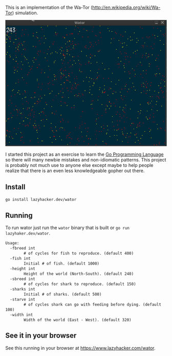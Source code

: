 This is an implementation of the Wa-Tor (http://en.wikipedia.org/wiki/Wa-Tor)
simulation.

![wator.gif](wator.gif)

I started this project as an exercise to learn the [Go Programming
Language](http://golang.org) so there will many newbie mistakes and
non-idiomatic patterns. This project is probably not much use to anyone else
except maybe to help people realize that there is an even less knowledgeable
gopher out there.

Install
-------

`go install lazyhacker.dev/wator`

Running
-------

To run wator just run the `wator` binary that is built or `go run
lazyhaker.dev/wator`.

```
Usage:
  -fbreed int
    	# of cycles for fish to reproduce. (default 400)
  -fish int
    	Initial # of fish. (default 1000)
  -height int
    	Height of the world (North-South). (default 240)
  -sbreed int
    	# of cycles for shark to reproduce. (default 150)
  -sharks int
    	Initial # of sharks. (default 500)
  -starve int
    	# of cycles shark can go with feeding before dying. (default 100)
  -width int
    	Width of the world (East - West). (default 320)
```

See it in your browser
----------------------

See this running in your browser at https://www.lazyhacker.com/wator.
